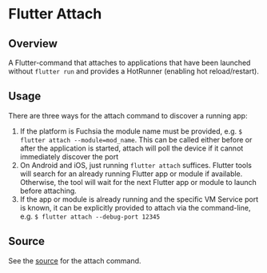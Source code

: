 # Flutter Attach

## Overview

A Flutter-command that attaches to applications that have been launched
without `flutter run` and provides a HotRunner (enabling hot reload/restart).

## Usage

There are three ways for the attach command to discover a running app:

1. If the platform is Fuchsia the module name must be provided, e.g. `$
flutter attach --module=mod_name`. This can be called either before or after
the application is started, attach will poll the device if it cannot
immediately discover the port
1. On Android and iOS, just running `flutter attach` suffices. Flutter tools
will search for an already running Flutter app or module if available.
Otherwise, the tool will wait for the next Flutter app or module to launch
before attaching.
1. If the app or module is already running and the specific VM Service port is
known, it can be explicitly provided to attach via the command-line, e.g.
`$ flutter attach --debug-port 12345`

## Source

See the [source](https://github.com/flutter/flutter/blob/master/packages/flutter_tools/lib/src/commands/attach.dart) for the attach command.
